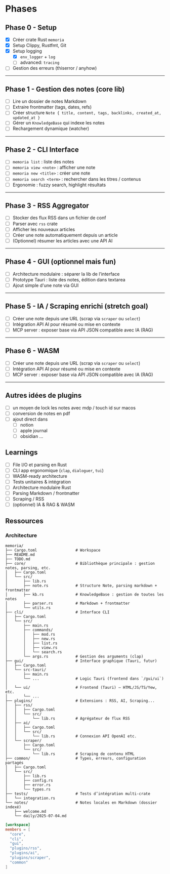 # Phases

## Phase 0 - Setup

- [x] Créer crate Rust `memoria`
- [x] Setup Clippy, Rustfmt, Git
- [x] Setup logging
  - [x] `env_logger` + `log`
  - [ ] advanced: `tracing`
- [ ] Gestion des erreurs (thiserror / anyhow)

---

## Phase 1 - Gestion des notes (core lib)

- [ ] Lire un dossier de notes Markdown
- [ ] Extraire frontmatter (tags, dates, refs)
- [ ] Créer structure `Note { title, content, tags, backlinks, created_at, updated_at }`
- [ ] Gérer un `KnowledgeBase` qui indexe les notes
- [ ] Rechargement dynamique (watcher)

---

## Phase 2 - CLI Interface

- [ ] `memoria list` : liste des notes
- [ ] `memoria view <note>` : afficher une note
- [ ] `memoria new <title>` : créer une note
- [ ] `memoria search <term>` : rechercher dans les titres / contenus
- [ ] Ergonomie : fuzzy search, highlight résultats

---

## Phase 3 - RSS Aggregator

- [ ] Stocker des flux RSS dans un fichier de conf
- [ ] Parser avec `rss` crate
- [ ] Afficher les nouveaux articles
- [ ] Créer une note automatiquement depuis un article
- [ ] (Optionnel) résumer les articles avec une API AI

---

## Phase 4 - GUI (optionnel mais fun)

- [ ] Architecture modulaire : séparer la lib de l’interface
- [ ] Prototype Tauri : liste des notes, édition dans textarea
- [ ] Ajout simple d'une note via GUI

---

## Phase 5 - IA / Scraping enrichi (stretch goal)

- [ ] Créer une note depuis une URL (scrap via `scraper` ou `select`)
- [ ] Intégration API AI pour résumé ou mise en contexte
- [ ] MCP server : exposer base via API JSON compatible avec IA (RAG)

---

## Phase 6 - WASM
- [ ] Créer une note depuis une URL (scrap via `scraper` ou `select`)
- [ ] Intégration API AI pour résumé ou mise en contexte
- [ ] MCP server : exposer base via API JSON compatible avec IA (RAG)

---

## Autres idées de plugins
- [ ] un moyen de lock les notes avec mdp / touch id sur macos
- [ ] conversion de notes en pdf
- [ ] ajout direct dans
  - [ ] notion
  - [ ] apple journal
  - [ ] obsidian ...

## Learnings

- [ ] File I/O et parsing en Rust
- [ ] CLI app ergonomique (`clap`, `dialoguer`, `tui`)
- [ ] WASM-ready architecture
- [ ] Tests unitaires & intégration
- [ ] Architecture modulaire Rust
- [ ] Parsing Markdown / frontmatter
- [ ] Scraping / RSS
- [ ] (optionnel) IA & RAG & WASM

## Ressources

### Architecture

```
memoria/
├── Cargo.toml                 # Workspace
├── README.md
├── TODO.md
├── core/                      # Bibliothèque principale : gestion notes, parsing, etc.
│   ├── Cargo.toml
│   └── src/
│       ├── lib.rs
│       ├── note.rs            # Structure Note, parsing markdown + frontmatter
│       ├── kb.rs              # KnowledgeBase : gestion de toutes les notes
│       ├── parser.rs          # Markdown + frontmatter
│       └── utils.rs
├── cli/                       # Interface CLI
│   ├── Cargo.toml
│   └── src/
│       ├── main.rs
│       ├── commands/
│       │   ├── mod.rs
│       │   ├── new.rs
│       │   ├── list.rs
│       │   ├── view.rs
│       │   └── search.rs
│       └── args.rs            # Gestion des arguments (clap)
├── gui/                       # Interface graphique (Tauri, futur)
│   ├── Cargo.toml
│   └── src-tauri/
│       ├── main.rs
│       └── ...                # Logic Tauri (frontend dans `/gui/ui`)
│
│   └── ui/                    # Frontend (Tauri) — HTML/JS/TS/Yew, etc.
│       └── ...                
├── plugins/                   # Extensions : RSS, AI, Scraping...
│   ├── rss/
│   │   ├── Cargo.toml
│   │   └── src/
│   │       └── lib.rs         # Agrégateur de flux RSS
│   ├── ai/
│   │   ├── Cargo.toml
│   │   └── src/
│   │       └── lib.rs         # Connexion API OpenAI etc.
│   └── scraper/
│       ├── Cargo.toml
│       └── src/
│           └── lib.rs         # Scraping de contenu HTML
├── common/                    # Types, erreurs, configuration partagés
│   ├── Cargo.toml
│   └── src/
│       ├── lib.rs
│       ├── config.rs
│       ├── error.rs
│       └── types.rs
├── tests/                     # Tests d’intégration multi-crate
│   └── integration.rs
└── notes/                     # Notes locales en Markdown (dossier indexé)
    ├── welcome.md
    └── daily/2025-07-04.md
```

```toml
[workspace]
members = [
  "core",
  "cli",
  "gui",
  "plugins/rss",
  "plugins/ai",
  "plugins/scraper",
  "common"
]
```